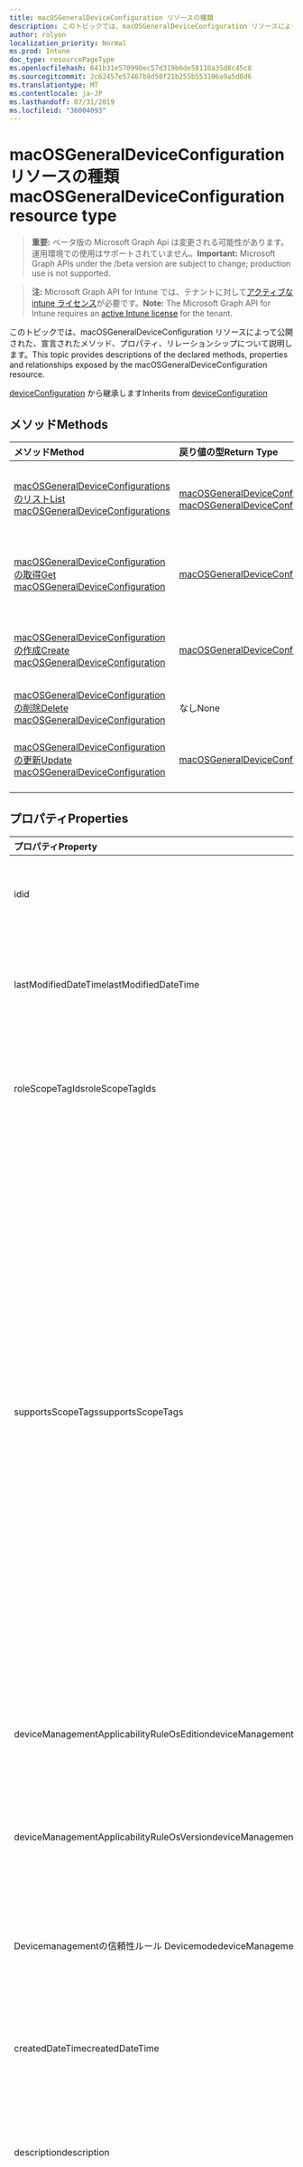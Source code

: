 ```yaml
---
title: macOSGeneralDeviceConfiguration リソースの種類
description: このトピックでは、macOSGeneralDeviceConfiguration リソースによって公開された、宣言されたメソッド、プロパティ、リレーションシップについて説明します。
author: rolyon
localization_priority: Normal
ms.prod: Intune
doc_type: resourcePageType
ms.openlocfilehash: 641b31e570990ec57d319b6de58110a35d8c45c8
ms.sourcegitcommit: 2c62457e57467b8d50f21b255b553106a9a5d8d6
ms.translationtype: MT
ms.contentlocale: ja-JP
ms.lasthandoff: 07/31/2019
ms.locfileid: "36004093"
---
```

# <a name="macosgeneraldeviceconfiguration-resource-type"></a><span data-ttu-id="eff64-103">macOSGeneralDeviceConfiguration リソースの種類</span><span class="sxs-lookup"><span data-stu-id="eff64-103">macOSGeneralDeviceConfiguration resource type</span></span>

> <span data-ttu-id="eff64-104">**重要:** ベータ版の Microsoft Graph Api は変更される可能性があります。運用環境での使用はサポートされていません。</span><span class="sxs-lookup"><span data-stu-id="eff64-104">**Important:** Microsoft Graph APIs under the /beta version are subject to change; production use is not supported.</span></span>

> <span data-ttu-id="eff64-105">**注:** Microsoft Graph API for Intune では、テナントに対して[アクティブな intune ライセンス](https://go.microsoft.com/fwlink/?linkid=839381)が必要です。</span><span class="sxs-lookup"><span data-stu-id="eff64-105">**Note:** The Microsoft Graph API for Intune requires an [active Intune license](https://go.microsoft.com/fwlink/?linkid=839381) for the tenant.</span></span>

<span data-ttu-id="eff64-106">このトピックでは、macOSGeneralDeviceConfiguration リソースによって公開された、宣言されたメソッド、プロパティ、リレーションシップについて説明します。</span><span class="sxs-lookup"><span data-stu-id="eff64-106">This topic provides descriptions of the declared methods, properties and relationships exposed by the macOSGeneralDeviceConfiguration resource.</span></span>


<span data-ttu-id="eff64-107">[deviceConfiguration](../resources/intune-deviceconfig-deviceconfiguration.md) から継承します</span><span class="sxs-lookup"><span data-stu-id="eff64-107">Inherits from [deviceConfiguration](../resources/intune-deviceconfig-deviceconfiguration.md)</span></span>

## <a name="methods"></a><span data-ttu-id="eff64-108">メソッド</span><span class="sxs-lookup"><span data-stu-id="eff64-108">Methods</span></span>
|<span data-ttu-id="eff64-109">メソッド</span><span class="sxs-lookup"><span data-stu-id="eff64-109">Method</span></span>|<span data-ttu-id="eff64-110">戻り値の型</span><span class="sxs-lookup"><span data-stu-id="eff64-110">Return Type</span></span>|<span data-ttu-id="eff64-111">説明</span><span class="sxs-lookup"><span data-stu-id="eff64-111">Description</span></span>|
|:---|:---|:---|
|[<span data-ttu-id="eff64-112">macOSGeneralDeviceConfigurations のリスト</span><span class="sxs-lookup"><span data-stu-id="eff64-112">List macOSGeneralDeviceConfigurations</span></span>](../api/intune-deviceconfig-macosgeneraldeviceconfiguration-list.md)|<span data-ttu-id="eff64-113">[macOSGeneralDeviceConfiguration](../resources/intune-deviceconfig-macosgeneraldeviceconfiguration.md) コレクション</span><span class="sxs-lookup"><span data-stu-id="eff64-113">[macOSGeneralDeviceConfiguration](../resources/intune-deviceconfig-macosgeneraldeviceconfiguration.md) collection</span></span>|<span data-ttu-id="eff64-114">[macOSGeneralDeviceConfiguration](../resources/intune-deviceconfig-macosgeneraldeviceconfiguration.md) オブジェクトのプロパティとリレーションシップをリストします。</span><span class="sxs-lookup"><span data-stu-id="eff64-114">List properties and relationships of the [macOSGeneralDeviceConfiguration](../resources/intune-deviceconfig-macosgeneraldeviceconfiguration.md) objects.</span></span>|
|[<span data-ttu-id="eff64-115">macOSGeneralDeviceConfiguration の取得</span><span class="sxs-lookup"><span data-stu-id="eff64-115">Get macOSGeneralDeviceConfiguration</span></span>](../api/intune-deviceconfig-macosgeneraldeviceconfiguration-get.md)|[<span data-ttu-id="eff64-116">macOSGeneralDeviceConfiguration</span><span class="sxs-lookup"><span data-stu-id="eff64-116">macOSGeneralDeviceConfiguration</span></span>](../resources/intune-deviceconfig-macosgeneraldeviceconfiguration.md)|<span data-ttu-id="eff64-117">[macOSGeneralDeviceConfiguration](../resources/intune-deviceconfig-macosgeneraldeviceconfiguration.md) オブジェクトのプロパティとリレーションシップを読み取ります。</span><span class="sxs-lookup"><span data-stu-id="eff64-117">Read properties and relationships of the [macOSGeneralDeviceConfiguration](../resources/intune-deviceconfig-macosgeneraldeviceconfiguration.md) object.</span></span>|
|[<span data-ttu-id="eff64-118">macOSGeneralDeviceConfiguration の作成</span><span class="sxs-lookup"><span data-stu-id="eff64-118">Create macOSGeneralDeviceConfiguration</span></span>](../api/intune-deviceconfig-macosgeneraldeviceconfiguration-create.md)|[<span data-ttu-id="eff64-119">macOSGeneralDeviceConfiguration</span><span class="sxs-lookup"><span data-stu-id="eff64-119">macOSGeneralDeviceConfiguration</span></span>](../resources/intune-deviceconfig-macosgeneraldeviceconfiguration.md)|<span data-ttu-id="eff64-120">新しい [macOSGeneralDeviceConfiguration](../resources/intune-deviceconfig-macosgeneraldeviceconfiguration.md) オブジェクトを作成します。</span><span class="sxs-lookup"><span data-stu-id="eff64-120">Create a new [macOSGeneralDeviceConfiguration](../resources/intune-deviceconfig-macosgeneraldeviceconfiguration.md) object.</span></span>|
|[<span data-ttu-id="eff64-121">macOSGeneralDeviceConfiguration の削除</span><span class="sxs-lookup"><span data-stu-id="eff64-121">Delete macOSGeneralDeviceConfiguration</span></span>](../api/intune-deviceconfig-macosgeneraldeviceconfiguration-delete.md)|<span data-ttu-id="eff64-122">なし</span><span class="sxs-lookup"><span data-stu-id="eff64-122">None</span></span>|<span data-ttu-id="eff64-123">[macOSGeneralDeviceConfiguration](../resources/intune-deviceconfig-macosgeneraldeviceconfiguration.md) を削除します。</span><span class="sxs-lookup"><span data-stu-id="eff64-123">Deletes a [macOSGeneralDeviceConfiguration](../resources/intune-deviceconfig-macosgeneraldeviceconfiguration.md).</span></span>|
|[<span data-ttu-id="eff64-124">macOSGeneralDeviceConfiguration の更新</span><span class="sxs-lookup"><span data-stu-id="eff64-124">Update macOSGeneralDeviceConfiguration</span></span>](../api/intune-deviceconfig-macosgeneraldeviceconfiguration-update.md)|[<span data-ttu-id="eff64-125">macOSGeneralDeviceConfiguration</span><span class="sxs-lookup"><span data-stu-id="eff64-125">macOSGeneralDeviceConfiguration</span></span>](../resources/intune-deviceconfig-macosgeneraldeviceconfiguration.md)|<span data-ttu-id="eff64-126">[macOSGeneralDeviceConfiguration](../resources/intune-deviceconfig-macosgeneraldeviceconfiguration.md) オブジェクトのプロパティを更新します。</span><span class="sxs-lookup"><span data-stu-id="eff64-126">Update the properties of a [macOSGeneralDeviceConfiguration](../resources/intune-deviceconfig-macosgeneraldeviceconfiguration.md) object.</span></span>|

## <a name="properties"></a><span data-ttu-id="eff64-127">プロパティ</span><span class="sxs-lookup"><span data-stu-id="eff64-127">Properties</span></span>
|<span data-ttu-id="eff64-128">プロパティ</span><span class="sxs-lookup"><span data-stu-id="eff64-128">Property</span></span>|<span data-ttu-id="eff64-129">型</span><span class="sxs-lookup"><span data-stu-id="eff64-129">Type</span></span>|<span data-ttu-id="eff64-130">説明</span><span class="sxs-lookup"><span data-stu-id="eff64-130">Description</span></span>|
|:---|:---|:---|
|<span data-ttu-id="eff64-131">id</span><span class="sxs-lookup"><span data-stu-id="eff64-131">id</span></span>|<span data-ttu-id="eff64-132">文字列</span><span class="sxs-lookup"><span data-stu-id="eff64-132">String</span></span>|<span data-ttu-id="eff64-133">エンティティのキー。</span><span class="sxs-lookup"><span data-stu-id="eff64-133">Key of the entity.</span></span> <span data-ttu-id="eff64-134">[deviceConfiguration](../resources/intune-deviceconfig-deviceconfiguration.md) から継承します</span><span class="sxs-lookup"><span data-stu-id="eff64-134">Inherited from [deviceConfiguration](../resources/intune-deviceconfig-deviceconfiguration.md)</span></span>|
|<span data-ttu-id="eff64-135">lastModifiedDateTime</span><span class="sxs-lookup"><span data-stu-id="eff64-135">lastModifiedDateTime</span></span>|<span data-ttu-id="eff64-136">DateTimeOffset</span><span class="sxs-lookup"><span data-stu-id="eff64-136">DateTimeOffset</span></span>|<span data-ttu-id="eff64-137">オブジェクトの最終更新の DateTime。</span><span class="sxs-lookup"><span data-stu-id="eff64-137">DateTime the object was last modified.</span></span> <span data-ttu-id="eff64-138">[deviceConfiguration](../resources/intune-deviceconfig-deviceconfiguration.md) から継承します</span><span class="sxs-lookup"><span data-stu-id="eff64-138">Inherited from [deviceConfiguration](../resources/intune-deviceconfig-deviceconfiguration.md)</span></span>|
|<span data-ttu-id="eff64-139">roleScopeTagIds</span><span class="sxs-lookup"><span data-stu-id="eff64-139">roleScopeTagIds</span></span>|<span data-ttu-id="eff64-140">文字列コレクション</span><span class="sxs-lookup"><span data-stu-id="eff64-140">String collection</span></span>|<span data-ttu-id="eff64-141">このエンティティインスタンスの範囲タグのリスト。</span><span class="sxs-lookup"><span data-stu-id="eff64-141">List of Scope Tags for this Entity instance.</span></span> <span data-ttu-id="eff64-142">[deviceConfiguration](../resources/intune-deviceconfig-deviceconfiguration.md) から継承します</span><span class="sxs-lookup"><span data-stu-id="eff64-142">Inherited from [deviceConfiguration](../resources/intune-deviceconfig-deviceconfiguration.md)</span></span>|
|<span data-ttu-id="eff64-143">supportsScopeTags</span><span class="sxs-lookup"><span data-stu-id="eff64-143">supportsScopeTags</span></span>|<span data-ttu-id="eff64-144">Boolean</span><span class="sxs-lookup"><span data-stu-id="eff64-144">Boolean</span></span>|<span data-ttu-id="eff64-145">基になるデバイス構成がスコープタグの割り当てをサポートしているかどうかを示します。</span><span class="sxs-lookup"><span data-stu-id="eff64-145">Indicates whether or not the underlying Device Configuration supports the assignment of scope tags.</span></span> <span data-ttu-id="eff64-146">この値が false である場合、ScopeTags プロパティへの割り当ては許可されません。エンティティは、スコープを持つユーザーには表示されません。</span><span class="sxs-lookup"><span data-stu-id="eff64-146">Assigning to the ScopeTags property is not allowed when this value is false and entities will not be visible to scoped users.</span></span> <span data-ttu-id="eff64-147">これは Silverlight で作成された従来のポリシーに対して実行され、Azure ポータルでポリシーを削除して再作成することによって解決できます。</span><span class="sxs-lookup"><span data-stu-id="eff64-147">This occurs for Legacy policies created in Silverlight and can be resolved by deleting and recreating the policy in the Azure Portal.</span></span> <span data-ttu-id="eff64-148">このプロパティに値を設定するには、 SetExtrusionDirection メソッドを適用します。</span><span class="sxs-lookup"><span data-stu-id="eff64-148">This property is read-only.</span></span> <span data-ttu-id="eff64-149">[deviceConfiguration](../resources/intune-deviceconfig-deviceconfiguration.md) から継承します</span><span class="sxs-lookup"><span data-stu-id="eff64-149">Inherited from [deviceConfiguration](../resources/intune-deviceconfig-deviceconfiguration.md)</span></span>|
|<span data-ttu-id="eff64-150">deviceManagementApplicabilityRuleOsEdition</span><span class="sxs-lookup"><span data-stu-id="eff64-150">deviceManagementApplicabilityRuleOsEdition</span></span>|[<span data-ttu-id="eff64-151">deviceManagementApplicabilityRuleOsEdition</span><span class="sxs-lookup"><span data-stu-id="eff64-151">deviceManagementApplicabilityRuleOsEdition</span></span>](../resources/intune-deviceconfig-devicemanagementapplicabilityruleosedition.md)|<span data-ttu-id="eff64-152">このポリシーの OS エディションの適用。</span><span class="sxs-lookup"><span data-stu-id="eff64-152">The OS edition applicability for this Policy.</span></span> <span data-ttu-id="eff64-153">[deviceConfiguration](../resources/intune-deviceconfig-deviceconfiguration.md) から継承します</span><span class="sxs-lookup"><span data-stu-id="eff64-153">Inherited from [deviceConfiguration](../resources/intune-deviceconfig-deviceconfiguration.md)</span></span>|
|<span data-ttu-id="eff64-154">deviceManagementApplicabilityRuleOsVersion</span><span class="sxs-lookup"><span data-stu-id="eff64-154">deviceManagementApplicabilityRuleOsVersion</span></span>|[<span data-ttu-id="eff64-155">deviceManagementApplicabilityRuleOsVersion</span><span class="sxs-lookup"><span data-stu-id="eff64-155">deviceManagementApplicabilityRuleOsVersion</span></span>](../resources/intune-deviceconfig-devicemanagementapplicabilityruleosversion.md)|<span data-ttu-id="eff64-156">このポリシーの OS バージョン適用ルール。</span><span class="sxs-lookup"><span data-stu-id="eff64-156">The OS version applicability rule for this Policy.</span></span> <span data-ttu-id="eff64-157">[deviceConfiguration](../resources/intune-deviceconfig-deviceconfiguration.md) から継承します</span><span class="sxs-lookup"><span data-stu-id="eff64-157">Inherited from [deviceConfiguration](../resources/intune-deviceconfig-deviceconfiguration.md)</span></span>|
|<span data-ttu-id="eff64-158">Devicemanagementの信頼性ルール Devicemode</span><span class="sxs-lookup"><span data-stu-id="eff64-158">deviceManagementApplicabilityRuleDeviceMode</span></span>|[<span data-ttu-id="eff64-159">Devicemanagementの信頼性ルール Devicemode</span><span class="sxs-lookup"><span data-stu-id="eff64-159">deviceManagementApplicabilityRuleDeviceMode</span></span>](../resources/intune-deviceconfig-devicemanagementapplicabilityruledevicemode.md)|<span data-ttu-id="eff64-160">このポリシーのデバイスモード適用ルール。</span><span class="sxs-lookup"><span data-stu-id="eff64-160">The device mode applicability rule for this Policy.</span></span> <span data-ttu-id="eff64-161">[deviceConfiguration](../resources/intune-deviceconfig-deviceconfiguration.md) から継承します</span><span class="sxs-lookup"><span data-stu-id="eff64-161">Inherited from [deviceConfiguration](../resources/intune-deviceconfig-deviceconfiguration.md)</span></span>|
|<span data-ttu-id="eff64-162">createdDateTime</span><span class="sxs-lookup"><span data-stu-id="eff64-162">createdDateTime</span></span>|<span data-ttu-id="eff64-163">DateTimeOffset</span><span class="sxs-lookup"><span data-stu-id="eff64-163">DateTimeOffset</span></span>|<span data-ttu-id="eff64-164">オブジェクトが作成された DateTime。</span><span class="sxs-lookup"><span data-stu-id="eff64-164">DateTime the object was created.</span></span> <span data-ttu-id="eff64-165">[deviceConfiguration](../resources/intune-deviceconfig-deviceconfiguration.md) から継承します</span><span class="sxs-lookup"><span data-stu-id="eff64-165">Inherited from [deviceConfiguration](../resources/intune-deviceconfig-deviceconfiguration.md)</span></span>|
|<span data-ttu-id="eff64-166">description</span><span class="sxs-lookup"><span data-stu-id="eff64-166">description</span></span>|<span data-ttu-id="eff64-167">String</span><span class="sxs-lookup"><span data-stu-id="eff64-167">String</span></span>|<span data-ttu-id="eff64-168">管理者が指定した、デバイス構成についての説明。</span><span class="sxs-lookup"><span data-stu-id="eff64-168">Admin provided description of the Device Configuration.</span></span> <span data-ttu-id="eff64-169">[deviceConfiguration](../resources/intune-deviceconfig-deviceconfiguration.md) から継承します</span><span class="sxs-lookup"><span data-stu-id="eff64-169">Inherited from [deviceConfiguration](../resources/intune-deviceconfig-deviceconfiguration.md)</span></span>|
|<span data-ttu-id="eff64-170">displayName</span><span class="sxs-lookup"><span data-stu-id="eff64-170">displayName</span></span>|<span data-ttu-id="eff64-171">String</span><span class="sxs-lookup"><span data-stu-id="eff64-171">String</span></span>|<span data-ttu-id="eff64-172">管理者が指定した、デバイス構成の名前。</span><span class="sxs-lookup"><span data-stu-id="eff64-172">Admin provided name of the device configuration.</span></span> <span data-ttu-id="eff64-173">[deviceConfiguration](../resources/intune-deviceconfig-deviceconfiguration.md) から継承します</span><span class="sxs-lookup"><span data-stu-id="eff64-173">Inherited from [deviceConfiguration](../resources/intune-deviceconfig-deviceconfiguration.md)</span></span>|
|<span data-ttu-id="eff64-174">version</span><span class="sxs-lookup"><span data-stu-id="eff64-174">version</span></span>|<span data-ttu-id="eff64-175">Int32</span><span class="sxs-lookup"><span data-stu-id="eff64-175">Int32</span></span>|<span data-ttu-id="eff64-176">デバイス構成のバージョン。</span><span class="sxs-lookup"><span data-stu-id="eff64-176">Version of the device configuration.</span></span> <span data-ttu-id="eff64-177">[deviceConfiguration](../resources/intune-deviceconfig-deviceconfiguration.md) から継承します</span><span class="sxs-lookup"><span data-stu-id="eff64-177">Inherited from [deviceConfiguration](../resources/intune-deviceconfig-deviceconfiguration.md)</span></span>|
|<span data-ttu-id="eff64-178">compliantAppsList</span><span class="sxs-lookup"><span data-stu-id="eff64-178">compliantAppsList</span></span>|<span data-ttu-id="eff64-179">[appListItem](../resources/intune-deviceconfig-applistitem.md) コレクション</span><span class="sxs-lookup"><span data-stu-id="eff64-179">[appListItem](../resources/intune-deviceconfig-applistitem.md) collection</span></span>|<span data-ttu-id="eff64-180">コンプライアンス内のアプリのリスト (CompliantAppListType によって制御される、許可リストまたは禁止リスト)。</span><span class="sxs-lookup"><span data-stu-id="eff64-180">List of apps in the compliance (either allow list or block list, controlled by CompliantAppListType).</span></span> <span data-ttu-id="eff64-181">このコレクションには、最大で 10000 個の要素を含めることができます。</span><span class="sxs-lookup"><span data-stu-id="eff64-181">This collection can contain a maximum of 10000 elements.</span></span>|
|<span data-ttu-id="eff64-182">compliantAppListType</span><span class="sxs-lookup"><span data-stu-id="eff64-182">compliantAppListType</span></span>|[<span data-ttu-id="eff64-183">アプライアンスの種類</span><span class="sxs-lookup"><span data-stu-id="eff64-183">appListType</span></span>](../resources/intune-deviceconfig-applisttype.md)|<span data-ttu-id="eff64-184">CompliantAppsList 内にあるリスト。</span><span class="sxs-lookup"><span data-stu-id="eff64-184">List that is in the CompliantAppsList.</span></span> <span data-ttu-id="eff64-185">可能な値は、`none`、`appsInListCompliant`、`appsNotInListCompliant` です。</span><span class="sxs-lookup"><span data-stu-id="eff64-185">Possible values are: `none`, `appsInListCompliant`, `appsNotInListCompliant`.</span></span>|
|<span data-ttu-id="eff64-186">emailInDomainSuffixes</span><span class="sxs-lookup"><span data-stu-id="eff64-186">emailInDomainSuffixes</span></span>|<span data-ttu-id="eff64-187">String コレクション</span><span class="sxs-lookup"><span data-stu-id="eff64-187">String collection</span></span>|<span data-ttu-id="eff64-188">これらの文字列のいずれかに一致するサフィックスがないメール アドレスは、ドメイン外と見なされます。</span><span class="sxs-lookup"><span data-stu-id="eff64-188">An email address lacking a suffix that matches any of these strings will be considered out-of-domain.</span></span>|
|<span data-ttu-id="eff64-189">passwordBlockSimple</span><span class="sxs-lookup"><span data-stu-id="eff64-189">passwordBlockSimple</span></span>|<span data-ttu-id="eff64-190">Boolean</span><span class="sxs-lookup"><span data-stu-id="eff64-190">Boolean</span></span>|<span data-ttu-id="eff64-191">単純なパスワードを禁止します。</span><span class="sxs-lookup"><span data-stu-id="eff64-191">Block simple passwords.</span></span>|
|<span data-ttu-id="eff64-192">passwordExpirationDays</span><span class="sxs-lookup"><span data-stu-id="eff64-192">passwordExpirationDays</span></span>|<span data-ttu-id="eff64-193">Int32</span><span class="sxs-lookup"><span data-stu-id="eff64-193">Int32</span></span>|<span data-ttu-id="eff64-194">パスワードの有効期限が切れるまでの日数。</span><span class="sxs-lookup"><span data-stu-id="eff64-194">Number of days before the password expires.</span></span>|
|<span data-ttu-id="eff64-195">passwordMinimumCharacterSetCount</span><span class="sxs-lookup"><span data-stu-id="eff64-195">passwordMinimumCharacterSetCount</span></span>|<span data-ttu-id="eff64-196">Int32</span><span class="sxs-lookup"><span data-stu-id="eff64-196">Int32</span></span>|<span data-ttu-id="eff64-197">パスワードが含まなければならない文字セットの数。</span><span class="sxs-lookup"><span data-stu-id="eff64-197">Number of character sets a password must contain.</span></span> <span data-ttu-id="eff64-198">有効な値は 0 から 4 までです</span><span class="sxs-lookup"><span data-stu-id="eff64-198">Valid values 0 to 4</span></span>|
|<span data-ttu-id="eff64-199">passwordMinimumLength</span><span class="sxs-lookup"><span data-stu-id="eff64-199">passwordMinimumLength</span></span>|<span data-ttu-id="eff64-200">Int32</span><span class="sxs-lookup"><span data-stu-id="eff64-200">Int32</span></span>|<span data-ttu-id="eff64-201">パスワードの最小の長さ。</span><span class="sxs-lookup"><span data-stu-id="eff64-201">Minimum length of passwords.</span></span>|
|<span data-ttu-id="eff64-202">passwordMinutesOfInactivityBeforeLock</span><span class="sxs-lookup"><span data-stu-id="eff64-202">passwordMinutesOfInactivityBeforeLock</span></span>|<span data-ttu-id="eff64-203">Int32</span><span class="sxs-lookup"><span data-stu-id="eff64-203">Int32</span></span>|<span data-ttu-id="eff64-204">パスワードが要求されるまでに必要な非アクティブ時間 (分)。</span><span class="sxs-lookup"><span data-stu-id="eff64-204">Minutes of inactivity required before a password is required.</span></span>|
|<span data-ttu-id="eff64-205">passwordMinutesOfInactivityBeforeScreenTimeout</span><span class="sxs-lookup"><span data-stu-id="eff64-205">passwordMinutesOfInactivityBeforeScreenTimeout</span></span>|<span data-ttu-id="eff64-206">Int32</span><span class="sxs-lookup"><span data-stu-id="eff64-206">Int32</span></span>|<span data-ttu-id="eff64-207">画面がタイムアウトになるまでに必要な非アクティブ時間 (分)。</span><span class="sxs-lookup"><span data-stu-id="eff64-207">Minutes of inactivity required before the screen times out.</span></span>|
|<span data-ttu-id="eff64-208">passwordPreviousPasswordBlockCount</span><span class="sxs-lookup"><span data-stu-id="eff64-208">passwordPreviousPasswordBlockCount</span></span>|<span data-ttu-id="eff64-209">Int32</span><span class="sxs-lookup"><span data-stu-id="eff64-209">Int32</span></span>|<span data-ttu-id="eff64-210">ブロックする、以前のパスワードの数。</span><span class="sxs-lookup"><span data-stu-id="eff64-210">Number of previous passwords to block.</span></span>|
|<span data-ttu-id="eff64-211">passwordRequiredType</span><span class="sxs-lookup"><span data-stu-id="eff64-211">passwordRequiredType</span></span>|[<span data-ttu-id="eff64-212">requiredPasswordType</span><span class="sxs-lookup"><span data-stu-id="eff64-212">requiredPasswordType</span></span>](../resources/intune-deviceconfig-requiredpasswordtype.md)|<span data-ttu-id="eff64-213">必要なパスワードの種類。</span><span class="sxs-lookup"><span data-stu-id="eff64-213">Type of password that is required.</span></span> <span data-ttu-id="eff64-214">可能な値は、`deviceDefault`、`alphanumeric`、`numeric` です。</span><span class="sxs-lookup"><span data-stu-id="eff64-214">Possible values are: `deviceDefault`, `alphanumeric`, `numeric`.</span></span>|
|<span data-ttu-id="eff64-215">passwordRequired</span><span class="sxs-lookup"><span data-stu-id="eff64-215">passwordRequired</span></span>|<span data-ttu-id="eff64-216">Boolean</span><span class="sxs-lookup"><span data-stu-id="eff64-216">Boolean</span></span>|<span data-ttu-id="eff64-217">パスワードを要求するかどうかを指定します。</span><span class="sxs-lookup"><span data-stu-id="eff64-217">Whether or not to require a password.</span></span>|
|<span data-ttu-id="eff64-218">keychainBlockCloudSync</span><span class="sxs-lookup"><span data-stu-id="eff64-218">keychainBlockCloudSync</span></span>|<span data-ttu-id="eff64-219">Boolean</span><span class="sxs-lookup"><span data-stu-id="eff64-219">Boolean</span></span>|<span data-ttu-id="eff64-220">ICloud のキーチェーン同期がブロックされるかどうかを示します (macOS 10.12 以降)。</span><span class="sxs-lookup"><span data-stu-id="eff64-220">Indicates whether or not iCloud keychain synchronization is blocked (macOS 10.12 and later).</span></span>|
|<span data-ttu-id="eff64-221">airPrintBlocked</span><span class="sxs-lookup"><span data-stu-id="eff64-221">airPrintBlocked</span></span>|<span data-ttu-id="eff64-222">Boolean</span><span class="sxs-lookup"><span data-stu-id="eff64-222">Boolean</span></span>|<span data-ttu-id="eff64-223">放映印刷をブロックするかどうかを示します (macOS 10.12 以降)。</span><span class="sxs-lookup"><span data-stu-id="eff64-223">Indicates whether or not AirPrint is blocked (macOS 10.12 and later).</span></span>|
|<span data-ttu-id="eff64-224">airPrintForceTrustedTLS</span><span class="sxs-lookup"><span data-stu-id="eff64-224">airPrintForceTrustedTLS</span></span>|<span data-ttu-id="eff64-225">Boolean</span><span class="sxs-lookup"><span data-stu-id="eff64-225">Boolean</span></span>|<span data-ttu-id="eff64-226">TLS 印刷通信 (macOS 10.13 以降) に対して信頼できる証明書が必要かどうかを示します。</span><span class="sxs-lookup"><span data-stu-id="eff64-226">Indicates if trusted certificates are required for TLS printing communication (macOS 10.13 and later).</span></span>|
|<span data-ttu-id="eff64-227">airPrintBlockiBeaconDiscovery</span><span class="sxs-lookup"><span data-stu-id="eff64-227">airPrintBlockiBeaconDiscovery</span></span>|<span data-ttu-id="eff64-228">Boolean</span><span class="sxs-lookup"><span data-stu-id="eff64-228">Boolean</span></span>|<span data-ttu-id="eff64-229">放映された印刷プリンターの iBeacon 検出をブロックするかどうかを示します。</span><span class="sxs-lookup"><span data-stu-id="eff64-229">Indicates whether or not iBeacon discovery of AirPrint printers is blocked.</span></span> <span data-ttu-id="eff64-230">これにより、ネットワークトラフィック (macOS 10.3 以降) のフィッシングからの、誤った放送印刷の Bluetooth ビーコンを防ぐことができます。</span><span class="sxs-lookup"><span data-stu-id="eff64-230">This prevents spurious AirPrint Bluetooth beacons from phishing for network traffic (macOS 10.3 and later).</span></span>|
|<span data-ttu-id="eff64-231">safariBlockAutofill</span><span class="sxs-lookup"><span data-stu-id="eff64-231">safariBlockAutofill</span></span>|<span data-ttu-id="eff64-232">Boolean</span><span class="sxs-lookup"><span data-stu-id="eff64-232">Boolean</span></span>|<span data-ttu-id="eff64-233">ユーザーによる Safari での自動入力の使用を禁止するかどうかを示します。</span><span class="sxs-lookup"><span data-stu-id="eff64-233">Indicates whether or not to block the user from using Auto fill in Safari.</span></span>|
|<span data-ttu-id="eff64-234">cameraBlocked</span><span class="sxs-lookup"><span data-stu-id="eff64-234">cameraBlocked</span></span>|<span data-ttu-id="eff64-235">Boolean</span><span class="sxs-lookup"><span data-stu-id="eff64-235">Boolean</span></span>|<span data-ttu-id="eff64-236">ユーザーによるデバイスのカメラへのアクセスを禁止するかどうかを示します。</span><span class="sxs-lookup"><span data-stu-id="eff64-236">Indicates whether or not to block the user from accessing the camera of the device.</span></span>|
|<span data-ttu-id="eff64-237">iTunesBlockMusicService</span><span class="sxs-lookup"><span data-stu-id="eff64-237">iTunesBlockMusicService</span></span>|<span data-ttu-id="eff64-238">Boolean</span><span class="sxs-lookup"><span data-stu-id="eff64-238">Boolean</span></span>|<span data-ttu-id="eff64-239">ミュージックサービスを禁止するかどうかを示し、ミュージックアプリをクラシックモードに戻すかどうかを指定します。</span><span class="sxs-lookup"><span data-stu-id="eff64-239">Indicates whether or not to block Music service and revert Music app to classic mode.</span></span>|
|<span data-ttu-id="eff64-240">spotlightBlockInternetResults</span><span class="sxs-lookup"><span data-stu-id="eff64-240">spotlightBlockInternetResults</span></span>|<span data-ttu-id="eff64-241">Boolean</span><span class="sxs-lookup"><span data-stu-id="eff64-241">Boolean</span></span>|<span data-ttu-id="eff64-242">スポットライトがインターネット検索の結果を返すことを禁止するかどうかを示します。</span><span class="sxs-lookup"><span data-stu-id="eff64-242">Indicates whether or not to block Spotlight from returning any results from an Internet search.</span></span>|
|<span data-ttu-id="eff64-243">keyboardBlockDictation</span><span class="sxs-lookup"><span data-stu-id="eff64-243">keyboardBlockDictation</span></span>|<span data-ttu-id="eff64-244">Boolean</span><span class="sxs-lookup"><span data-stu-id="eff64-244">Boolean</span></span>|<span data-ttu-id="eff64-245">ユーザーがディクテーション入力を使用することを禁止するかどうかを示します。</span><span class="sxs-lookup"><span data-stu-id="eff64-245">Indicates whether or not to block the user from using dictation input.</span></span>|
|<span data-ttu-id="eff64-246">definitionLookupBlocked</span><span class="sxs-lookup"><span data-stu-id="eff64-246">definitionLookupBlocked</span></span>|<span data-ttu-id="eff64-247">Boolean</span><span class="sxs-lookup"><span data-stu-id="eff64-247">Boolean</span></span>|<span data-ttu-id="eff64-248">定義の参照をブロックするかどうかを示します。</span><span class="sxs-lookup"><span data-stu-id="eff64-248">Indicates whether or not to block definition lookup.</span></span>|
|<span data-ttu-id="eff64-249">appleWatchBlockAutoUnlock</span><span class="sxs-lookup"><span data-stu-id="eff64-249">appleWatchBlockAutoUnlock</span></span>|<span data-ttu-id="eff64-250">Boolean</span><span class="sxs-lookup"><span data-stu-id="eff64-250">Boolean</span></span>|<span data-ttu-id="eff64-251">ユーザーが Apple Watch で Mac のロックを解除することを禁止するかどうかを示します。</span><span class="sxs-lookup"><span data-stu-id="eff64-251">Indicates whether or to block users from unlocking their Mac with Apple Watch.</span></span>|
|<span data-ttu-id="eff64-252">iTunesBlockFileSharing</span><span class="sxs-lookup"><span data-stu-id="eff64-252">iTunesBlockFileSharing</span></span>|<span data-ttu-id="eff64-253">Boolean</span><span class="sxs-lookup"><span data-stu-id="eff64-253">Boolean</span></span>|<span data-ttu-id="eff64-254">ITunes を使用してファイルを転送することを禁止するかどうかを示します。</span><span class="sxs-lookup"><span data-stu-id="eff64-254">Indicates whether or not to block files from being transferred using iTunes.</span></span>|
|<span data-ttu-id="eff64-255">iCloudBlockDocumentSync</span><span class="sxs-lookup"><span data-stu-id="eff64-255">iCloudBlockDocumentSync</span></span>|<span data-ttu-id="eff64-256">Boolean</span><span class="sxs-lookup"><span data-stu-id="eff64-256">Boolean</span></span>|<span data-ttu-id="eff64-257">iCloud のドキュメントの同期を禁止するかどうかを示します。</span><span class="sxs-lookup"><span data-stu-id="eff64-257">Indicates whether or not to block iCloud document sync.</span></span>|
|<span data-ttu-id="eff64-258">iCloudBlockMail</span><span class="sxs-lookup"><span data-stu-id="eff64-258">iCloudBlockMail</span></span>|<span data-ttu-id="eff64-259">Boolean</span><span class="sxs-lookup"><span data-stu-id="eff64-259">Boolean</span></span>|<span data-ttu-id="eff64-260">ICloud がメールの同期を禁止するかどうかを示します。</span><span class="sxs-lookup"><span data-stu-id="eff64-260">Indicates whether or not to block iCloud from syncing mail.</span></span>|
|<span data-ttu-id="eff64-261">iCloudBlockAddressBook</span><span class="sxs-lookup"><span data-stu-id="eff64-261">iCloudBlockAddressBook</span></span>|<span data-ttu-id="eff64-262">Boolean</span><span class="sxs-lookup"><span data-stu-id="eff64-262">Boolean</span></span>|<span data-ttu-id="eff64-263">ICloud が連絡先を同期することを禁止するかどうかを示します。</span><span class="sxs-lookup"><span data-stu-id="eff64-263">Indicates whether or not to block iCloud from syncing contacts.</span></span>|
|<span data-ttu-id="eff64-264">iCloudBlockCalendar</span><span class="sxs-lookup"><span data-stu-id="eff64-264">iCloudBlockCalendar</span></span>|<span data-ttu-id="eff64-265">Boolean</span><span class="sxs-lookup"><span data-stu-id="eff64-265">Boolean</span></span>|<span data-ttu-id="eff64-266">ICloud が予定表を同期することを禁止するかどうかを示します。</span><span class="sxs-lookup"><span data-stu-id="eff64-266">Indicates whether or not to block iCloud from syncing calendars.</span></span>|
|<span data-ttu-id="eff64-267">iCloudBlockReminders</span><span class="sxs-lookup"><span data-stu-id="eff64-267">iCloudBlockReminders</span></span>|<span data-ttu-id="eff64-268">Boolean</span><span class="sxs-lookup"><span data-stu-id="eff64-268">Boolean</span></span>|<span data-ttu-id="eff64-269">ICloud がリマインダーの同期を禁止するかどうかを示します。</span><span class="sxs-lookup"><span data-stu-id="eff64-269">Indicates whether or not to block iCloud from syncing reminders.</span></span>|
|<span data-ttu-id="eff64-270">iCloudBlockBookmarks</span><span class="sxs-lookup"><span data-stu-id="eff64-270">iCloudBlockBookmarks</span></span>|<span data-ttu-id="eff64-271">Boolean</span><span class="sxs-lookup"><span data-stu-id="eff64-271">Boolean</span></span>|<span data-ttu-id="eff64-272">ブックマークの同期を禁止するかどうかを示します。</span><span class="sxs-lookup"><span data-stu-id="eff64-272">Indicates whether or not to block iCloud from syncing bookmarks.</span></span>|
|<span data-ttu-id="eff64-273">iCloudBlockNotes</span><span class="sxs-lookup"><span data-stu-id="eff64-273">iCloudBlockNotes</span></span>|<span data-ttu-id="eff64-274">Boolean</span><span class="sxs-lookup"><span data-stu-id="eff64-274">Boolean</span></span>|<span data-ttu-id="eff64-275">ICloud がノートの同期を禁止するかどうかを示します。</span><span class="sxs-lookup"><span data-stu-id="eff64-275">Indicates whether or not to block iCloud from syncing notes.</span></span>|
|<span data-ttu-id="eff64-276">airDropBlocked</span><span class="sxs-lookup"><span data-stu-id="eff64-276">airDropBlocked</span></span>|<span data-ttu-id="eff64-277">Boolean</span><span class="sxs-lookup"><span data-stu-id="eff64-277">Boolean</span></span>|<span data-ttu-id="eff64-278">放映降下を許可するかどうかを示します。</span><span class="sxs-lookup"><span data-stu-id="eff64-278">Indicates whether or not to allow AirDrop.</span></span>|
|<span data-ttu-id="eff64-279">passwordBlockModification</span><span class="sxs-lookup"><span data-stu-id="eff64-279">passwordBlockModification</span></span>|<span data-ttu-id="eff64-280">Boolean</span><span class="sxs-lookup"><span data-stu-id="eff64-280">Boolean</span></span>|<span data-ttu-id="eff64-281">パスコードの変更を許可するかどうかを示します。</span><span class="sxs-lookup"><span data-stu-id="eff64-281">Indicates whether or not to allow passcode modification.</span></span>|
|<span data-ttu-id="eff64-282">passwordBlockFingerprintUnlock</span><span class="sxs-lookup"><span data-stu-id="eff64-282">passwordBlockFingerprintUnlock</span></span>|<span data-ttu-id="eff64-283">Boolean</span><span class="sxs-lookup"><span data-stu-id="eff64-283">Boolean</span></span>|<span data-ttu-id="eff64-284">指紋によるロック解除を禁止するかどうかを示します。</span><span class="sxs-lookup"><span data-stu-id="eff64-284">Indicates whether or not to block fingerprint unlock.</span></span>|
|<span data-ttu-id="eff64-285">passwordBlockAutoFill フィル</span><span class="sxs-lookup"><span data-stu-id="eff64-285">passwordBlockAutoFill</span></span>|<span data-ttu-id="eff64-286">Boolean</span><span class="sxs-lookup"><span data-stu-id="eff64-286">Boolean</span></span>|<span data-ttu-id="eff64-287">パスワードのオートフィル機能を禁止するかどうかを示します。</span><span class="sxs-lookup"><span data-stu-id="eff64-287">Indicates whether or not to block the AutoFill Passwords feature.</span></span>|
|<span data-ttu-id="eff64-288">passwordBlockProximityRequests</span><span class="sxs-lookup"><span data-stu-id="eff64-288">passwordBlockProximityRequests</span></span>|<span data-ttu-id="eff64-289">Boolean</span><span class="sxs-lookup"><span data-stu-id="eff64-289">Boolean</span></span>|<span data-ttu-id="eff64-290">近くのデバイスからのパスワードを要求することを禁止するかどうかを示します。</span><span class="sxs-lookup"><span data-stu-id="eff64-290">Indicates whether or not to block requesting passwords from nearby devices.</span></span>|
|<span data-ttu-id="eff64-291">Passwordblockエア Drop共有</span><span class="sxs-lookup"><span data-stu-id="eff64-291">passwordBlockAirDropSharing</span></span>|<span data-ttu-id="eff64-292">Boolean</span><span class="sxs-lookup"><span data-stu-id="eff64-292">Boolean</span></span>|<span data-ttu-id="eff64-293">放映されたパスワード機能を使用してパスワードを共有することを禁止するかどうかを示します。</span><span class="sxs-lookup"><span data-stu-id="eff64-293">Indicates whether or not to block sharing passwords with the AirDrop passwords feature.</span></span>|
|<span data-ttu-id="eff64-294">softwareUpdatesEnforcedDelayInDays</span><span class="sxs-lookup"><span data-stu-id="eff64-294">softwareUpdatesEnforcedDelayInDays</span></span>|<span data-ttu-id="eff64-295">Int32</span><span class="sxs-lookup"><span data-stu-id="eff64-295">Int32</span></span>|<span data-ttu-id="eff64-296">監視対象デバイスに対してソフトウェア更新プログラムが delyed される日数を設定します。</span><span class="sxs-lookup"><span data-stu-id="eff64-296">Sets how many days a software update will be delyed for a supervised device.</span></span> <span data-ttu-id="eff64-297">有効な値は 0 から 90 までです</span><span class="sxs-lookup"><span data-stu-id="eff64-297">Valid values 0 to 90</span></span>|
|<span data-ttu-id="eff64-298">ソフトウェアの更新 Force延期</span><span class="sxs-lookup"><span data-stu-id="eff64-298">softwareUpdatesForceDelayed</span></span>|<span data-ttu-id="eff64-299">Boolean</span><span class="sxs-lookup"><span data-stu-id="eff64-299">Boolean</span></span>|<span data-ttu-id="eff64-300">デバイスが監視モードのときに、ユーザーのソフトウェア更新プログラムの表示を延期するかどうかを示します。</span><span class="sxs-lookup"><span data-stu-id="eff64-300">Indicates whether or not to delay user visibility of software updates when the device is in supervised mode.</span></span>|
|<span data-ttu-id="eff64-301">contentCachingBlocked</span><span class="sxs-lookup"><span data-stu-id="eff64-301">contentCachingBlocked</span></span>|<span data-ttu-id="eff64-302">Boolean</span><span class="sxs-lookup"><span data-stu-id="eff64-302">Boolean</span></span>|<span data-ttu-id="eff64-303">コンテンツのキャッシュを許可するかどうかを示します。</span><span class="sxs-lookup"><span data-stu-id="eff64-303">Indicates whether or not to allow content caching.</span></span>|
|<span data-ttu-id="eff64-304">iCloudBlockPhotoLibrary</span><span class="sxs-lookup"><span data-stu-id="eff64-304">iCloudBlockPhotoLibrary</span></span>|<span data-ttu-id="eff64-305">Boolean</span><span class="sxs-lookup"><span data-stu-id="eff64-305">Boolean</span></span>|<span data-ttu-id="eff64-306">iCloud フォト ライブラリを禁止するかどうかを示します。</span><span class="sxs-lookup"><span data-stu-id="eff64-306">Indicates whether or not to block iCloud Photo Library.</span></span>|
|<span data-ttu-id="eff64-307">screenCaptureBlocked</span><span class="sxs-lookup"><span data-stu-id="eff64-307">screenCaptureBlocked</span></span>|<span data-ttu-id="eff64-308">Boolean</span><span class="sxs-lookup"><span data-stu-id="eff64-308">Boolean</span></span>|<span data-ttu-id="eff64-309">ユーザーがスクリーンショットを撮ることを禁止するかどうかを示します。</span><span class="sxs-lookup"><span data-stu-id="eff64-309">Indicates whether or not to block the user from taking Screenshots.</span></span>|
|<span data-ttu-id="eff64-310">classroomAppBlockRemoteScreenObservation</span><span class="sxs-lookup"><span data-stu-id="eff64-310">classroomAppBlockRemoteScreenObservation</span></span>|<span data-ttu-id="eff64-311">Boolean</span><span class="sxs-lookup"><span data-stu-id="eff64-311">Boolean</span></span>|<span data-ttu-id="eff64-312">教室アプリによるリモート画面の監視を許可するかどうかを示します。</span><span class="sxs-lookup"><span data-stu-id="eff64-312">Indicates whether or not to allow remote screen observation by Classroom app.</span></span> <span data-ttu-id="eff64-313">Apple School Manager または Apple Business Manager を介した MDM の登録が必要です。</span><span class="sxs-lookup"><span data-stu-id="eff64-313">Requires MDM enrollment via Apple School Manager or Apple Business Manager.</span></span>|
|<span data-ttu-id="eff64-314">classroomAppForceUnpromptedScreenObservation</span><span class="sxs-lookup"><span data-stu-id="eff64-314">classroomAppForceUnpromptedScreenObservation</span></span>|<span data-ttu-id="eff64-315">Boolean</span><span class="sxs-lookup"><span data-stu-id="eff64-315">Boolean</span></span>|<span data-ttu-id="eff64-316">確認のない学生の画面を表示するために、教室アプリの管理コースの教師に自動的にアクセス許可を付与するかどうかを示します。</span><span class="sxs-lookup"><span data-stu-id="eff64-316">Indicates whether or not to automatically give permission to the teacher of a managed course on the Classroom app to view a student's screen without prompting.</span></span> <span data-ttu-id="eff64-317">Apple School Manager または Apple Business Manager を介した MDM の登録が必要です。</span><span class="sxs-lookup"><span data-stu-id="eff64-317">Requires MDM enrollment via Apple School Manager or Apple Business Manager.</span></span>|
|<span data-ttu-id="eff64-318">classroomForceAutomaticallyJoinClasses</span><span class="sxs-lookup"><span data-stu-id="eff64-318">classroomForceAutomaticallyJoinClasses</span></span>|<span data-ttu-id="eff64-319">Boolean</span><span class="sxs-lookup"><span data-stu-id="eff64-319">Boolean</span></span>|<span data-ttu-id="eff64-320">教師に対してメッセージを表示せずに、教師の要求に対するアクセス許可を自動的に付与するかどうかを示します。</span><span class="sxs-lookup"><span data-stu-id="eff64-320">Indicates whether or not to automatically give permission to the teacher's requests, without prompting the student.</span></span> <span data-ttu-id="eff64-321">Apple School Manager または Apple Business Manager を介した MDM の登録が必要です。</span><span class="sxs-lookup"><span data-stu-id="eff64-321">Requires MDM enrollment via Apple School Manager or Apple Business Manager.</span></span>|
|<span data-ttu-id="eff64-322">classroomForceRequestPermissionToLeaveClasses</span><span class="sxs-lookup"><span data-stu-id="eff64-322">classroomForceRequestPermissionToLeaveClasses</span></span>|<span data-ttu-id="eff64-323">Boolean</span><span class="sxs-lookup"><span data-stu-id="eff64-323">Boolean</span></span>|<span data-ttu-id="eff64-324">コースを終了しようとするときに教師にアクセス許可を要求するために、教室経由で管理されていないコースに登録された学生が必要かどうかを示します。</span><span class="sxs-lookup"><span data-stu-id="eff64-324">Indicates whether a student enrolled in an unmanaged course via Classroom will be required to request permission from the teacher when attempting to leave the course.</span></span> <span data-ttu-id="eff64-325">Apple School Manager または Apple Business Manager を介した MDM の登録が必要です。</span><span class="sxs-lookup"><span data-stu-id="eff64-325">Requires MDM enrollment via Apple School Manager or Apple Business Manager.</span></span>|
|<span data-ttu-id="eff64-326">classroomForceUnpromptedAppAndDeviceLock</span><span class="sxs-lookup"><span data-stu-id="eff64-326">classroomForceUnpromptedAppAndDeviceLock</span></span>|<span data-ttu-id="eff64-327">Boolean</span><span class="sxs-lookup"><span data-stu-id="eff64-327">Boolean</span></span>|<span data-ttu-id="eff64-328">学生にメッセージを表示せずに、アプリまたはデバイスのロックを教師に許可するかどうかを示します。</span><span class="sxs-lookup"><span data-stu-id="eff64-328">Indicates whether or not to allow the teacher to lock apps or the device without prompting the student.</span></span> <span data-ttu-id="eff64-329">Apple School Manager または Apple Business Manager を介した MDM の登録が必要です。</span><span class="sxs-lookup"><span data-stu-id="eff64-329">Requires MDM enrollment via Apple School Manager or Apple Business Manager.</span></span>|

## <a name="relationships"></a><span data-ttu-id="eff64-330">リレーションシップ</span><span class="sxs-lookup"><span data-stu-id="eff64-330">Relationships</span></span>
|<span data-ttu-id="eff64-331">リレーションシップ</span><span class="sxs-lookup"><span data-stu-id="eff64-331">Relationship</span></span>|<span data-ttu-id="eff64-332">型</span><span class="sxs-lookup"><span data-stu-id="eff64-332">Type</span></span>|<span data-ttu-id="eff64-333">説明</span><span class="sxs-lookup"><span data-stu-id="eff64-333">Description</span></span>|
|:---|:---|:---|
|<span data-ttu-id="eff64-334">groupAssignments</span><span class="sxs-lookup"><span data-stu-id="eff64-334">groupAssignments</span></span>|<span data-ttu-id="eff64-335">[deviceConfigurationGroupAssignment](../resources/intune-deviceconfig-deviceconfigurationgroupassignment.md)コレクション</span><span class="sxs-lookup"><span data-stu-id="eff64-335">[deviceConfigurationGroupAssignment](../resources/intune-deviceconfig-deviceconfigurationgroupassignment.md) collection</span></span>|<span data-ttu-id="eff64-336">デバイスの構成プロファイルのグループ割り当てのリストです。</span><span class="sxs-lookup"><span data-stu-id="eff64-336">The list of group assignments for the device configuration profile.</span></span> <span data-ttu-id="eff64-337">[deviceConfiguration](../resources/intune-deviceconfig-deviceconfiguration.md) から継承します</span><span class="sxs-lookup"><span data-stu-id="eff64-337">Inherited from [deviceConfiguration](../resources/intune-deviceconfig-deviceconfiguration.md)</span></span>|
|<span data-ttu-id="eff64-338">assignments</span><span class="sxs-lookup"><span data-stu-id="eff64-338">assignments</span></span>|<span data-ttu-id="eff64-339">[deviceConfigurationAssignment](../resources/intune-deviceconfig-deviceconfigurationassignment.md) コレクション</span><span class="sxs-lookup"><span data-stu-id="eff64-339">[deviceConfigurationAssignment](../resources/intune-deviceconfig-deviceconfigurationassignment.md) collection</span></span>|<span data-ttu-id="eff64-340">デバイスの構成プロファイルの割り当てのリスト。</span><span class="sxs-lookup"><span data-stu-id="eff64-340">The list of assignments for the device configuration profile.</span></span> <span data-ttu-id="eff64-341">[deviceConfiguration](../resources/intune-deviceconfig-deviceconfiguration.md) から継承します</span><span class="sxs-lookup"><span data-stu-id="eff64-341">Inherited from [deviceConfiguration](../resources/intune-deviceconfig-deviceconfiguration.md)</span></span>|
|<span data-ttu-id="eff64-342">deviceStatuses</span><span class="sxs-lookup"><span data-stu-id="eff64-342">deviceStatuses</span></span>|<span data-ttu-id="eff64-343">[deviceConfigurationDeviceStatus](../resources/intune-deviceconfig-deviceconfigurationdevicestatus.md) コレクション</span><span class="sxs-lookup"><span data-stu-id="eff64-343">[deviceConfigurationDeviceStatus](../resources/intune-deviceconfig-deviceconfigurationdevicestatus.md) collection</span></span>|<span data-ttu-id="eff64-344">デバイスごとのデバイス構成のインストール状況。</span><span class="sxs-lookup"><span data-stu-id="eff64-344">Device configuration installation status by device.</span></span> <span data-ttu-id="eff64-345">[deviceConfiguration](../resources/intune-deviceconfig-deviceconfiguration.md) から継承します</span><span class="sxs-lookup"><span data-stu-id="eff64-345">Inherited from [deviceConfiguration](../resources/intune-deviceconfig-deviceconfiguration.md)</span></span>|
|<span data-ttu-id="eff64-346">userStatuses</span><span class="sxs-lookup"><span data-stu-id="eff64-346">userStatuses</span></span>|<span data-ttu-id="eff64-347">[deviceConfigurationUserStatus](../resources/intune-deviceconfig-deviceconfigurationuserstatus.md) コレクション</span><span class="sxs-lookup"><span data-stu-id="eff64-347">[deviceConfigurationUserStatus](../resources/intune-deviceconfig-deviceconfigurationuserstatus.md) collection</span></span>|<span data-ttu-id="eff64-348">ユーザーごとのデバイス構成のインストール状態。</span><span class="sxs-lookup"><span data-stu-id="eff64-348">Device configuration installation status by user.</span></span> <span data-ttu-id="eff64-349">[deviceConfiguration](../resources/intune-deviceconfig-deviceconfiguration.md) から継承します</span><span class="sxs-lookup"><span data-stu-id="eff64-349">Inherited from [deviceConfiguration](../resources/intune-deviceconfig-deviceconfiguration.md)</span></span>|
|<span data-ttu-id="eff64-350">deviceStatusOverview</span><span class="sxs-lookup"><span data-stu-id="eff64-350">deviceStatusOverview</span></span>|[<span data-ttu-id="eff64-351">deviceConfigurationDeviceOverview</span><span class="sxs-lookup"><span data-stu-id="eff64-351">deviceConfigurationDeviceOverview</span></span>](../resources/intune-deviceconfig-deviceconfigurationdeviceoverview.md)|<span data-ttu-id="eff64-352">デバイス構成のデバイス状態の概要 ([deviceConfiguration](../resources/intune-deviceconfig-deviceconfiguration.md) から継承)</span><span class="sxs-lookup"><span data-stu-id="eff64-352">Device Configuration devices status overview Inherited from [deviceConfiguration](../resources/intune-deviceconfig-deviceconfiguration.md)</span></span>|
|<span data-ttu-id="eff64-353">userStatusOverview</span><span class="sxs-lookup"><span data-stu-id="eff64-353">userStatusOverview</span></span>|[<span data-ttu-id="eff64-354">deviceConfigurationUserOverview</span><span class="sxs-lookup"><span data-stu-id="eff64-354">deviceConfigurationUserOverview</span></span>](../resources/intune-deviceconfig-deviceconfigurationuseroverview.md)|<span data-ttu-id="eff64-355">デバイス構成のユーザー状態の概要 ([deviceConfiguration](../resources/intune-deviceconfig-deviceconfiguration.md) から継承)</span><span class="sxs-lookup"><span data-stu-id="eff64-355">Device Configuration users status overview Inherited from [deviceConfiguration](../resources/intune-deviceconfig-deviceconfiguration.md)</span></span>|
|<span data-ttu-id="eff64-356">deviceSettingStateSummaries</span><span class="sxs-lookup"><span data-stu-id="eff64-356">deviceSettingStateSummaries</span></span>|<span data-ttu-id="eff64-357">[settingStateDeviceSummary](../resources/intune-deviceconfig-settingstatedevicesummary.md) コレクション</span><span class="sxs-lookup"><span data-stu-id="eff64-357">[settingStateDeviceSummary](../resources/intune-deviceconfig-settingstatedevicesummary.md) collection</span></span>|<span data-ttu-id="eff64-358">デバイス構成設定状態のデバイスの要約 ([deviceConfiguration](../resources/intune-deviceconfig-deviceconfiguration.md) から継承)</span><span class="sxs-lookup"><span data-stu-id="eff64-358">Device Configuration Setting State Device Summary Inherited from [deviceConfiguration](../resources/intune-deviceconfig-deviceconfiguration.md)</span></span>|

## <a name="json-representation"></a><span data-ttu-id="eff64-359">JSON 表記</span><span class="sxs-lookup"><span data-stu-id="eff64-359">JSON Representation</span></span>
<span data-ttu-id="eff64-360">以下は、リソースの JSON 表記です。</span><span class="sxs-lookup"><span data-stu-id="eff64-360">Here is a JSON representation of the resource.</span></span>
<!-- {
  "blockType": "resource",
  "keyProperty": "id",
  "@odata.type": "microsoft.graph.macOSGeneralDeviceConfiguration"
}
-->
``` json
{
  "@odata.type": "#microsoft.graph.macOSGeneralDeviceConfiguration",
  "id": "String (identifier)",
  "lastModifiedDateTime": "String (timestamp)",
  "roleScopeTagIds": [
    "String"
  ],
  "supportsScopeTags": true,
  "deviceManagementApplicabilityRuleOsEdition": {
    "@odata.type": "microsoft.graph.deviceManagementApplicabilityRuleOsEdition",
    "osEditionTypes": [
      "String"
    ],
    "name": "String",
    "ruleType": "String"
  },
  "deviceManagementApplicabilityRuleOsVersion": {
    "@odata.type": "microsoft.graph.deviceManagementApplicabilityRuleOsVersion",
    "minOSVersion": "String",
    "maxOSVersion": "String",
    "name": "String",
    "ruleType": "String"
  },
  "deviceManagementApplicabilityRuleDeviceMode": {
    "@odata.type": "microsoft.graph.deviceManagementApplicabilityRuleDeviceMode",
    "deviceMode": "String",
    "name": "String",
    "ruleType": "String"
  },
  "createdDateTime": "String (timestamp)",
  "description": "String",
  "displayName": "String",
  "version": 1024,
  "compliantAppsList": [
    {
      "@odata.type": "microsoft.graph.appListItem",
      "name": "String",
      "publisher": "String",
      "appStoreUrl": "String",
      "appId": "String"
    }
  ],
  "compliantAppListType": "String",
  "emailInDomainSuffixes": [
    "String"
  ],
  "passwordBlockSimple": true,
  "passwordExpirationDays": 1024,
  "passwordMinimumCharacterSetCount": 1024,
  "passwordMinimumLength": 1024,
  "passwordMinutesOfInactivityBeforeLock": 1024,
  "passwordMinutesOfInactivityBeforeScreenTimeout": 1024,
  "passwordPreviousPasswordBlockCount": 1024,
  "passwordRequiredType": "String",
  "passwordRequired": true,
  "keychainBlockCloudSync": true,
  "airPrintBlocked": true,
  "airPrintForceTrustedTLS": true,
  "airPrintBlockiBeaconDiscovery": true,
  "safariBlockAutofill": true,
  "cameraBlocked": true,
  "iTunesBlockMusicService": true,
  "spotlightBlockInternetResults": true,
  "keyboardBlockDictation": true,
  "definitionLookupBlocked": true,
  "appleWatchBlockAutoUnlock": true,
  "iTunesBlockFileSharing": true,
  "iCloudBlockDocumentSync": true,
  "iCloudBlockMail": true,
  "iCloudBlockAddressBook": true,
  "iCloudBlockCalendar": true,
  "iCloudBlockReminders": true,
  "iCloudBlockBookmarks": true,
  "iCloudBlockNotes": true,
  "airDropBlocked": true,
  "passwordBlockModification": true,
  "passwordBlockFingerprintUnlock": true,
  "passwordBlockAutoFill": true,
  "passwordBlockProximityRequests": true,
  "passwordBlockAirDropSharing": true,
  "softwareUpdatesEnforcedDelayInDays": 1024,
  "softwareUpdatesForceDelayed": true,
  "contentCachingBlocked": true,
  "iCloudBlockPhotoLibrary": true,
  "screenCaptureBlocked": true,
  "classroomAppBlockRemoteScreenObservation": true,
  "classroomAppForceUnpromptedScreenObservation": true,
  "classroomForceAutomaticallyJoinClasses": true,
  "classroomForceRequestPermissionToLeaveClasses": true,
  "classroomForceUnpromptedAppAndDeviceLock": true
}
```





